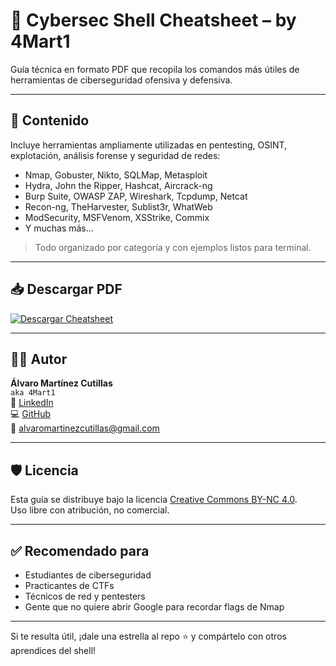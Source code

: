 # 🧠 Cybersec Shell Cheatsheet – by 4Mart1

Guía técnica en formato PDF que recopila los comandos más útiles de herramientas de ciberseguridad ofensiva y defensiva.

---

## 📘 Contenido

Incluye herramientas ampliamente utilizadas en pentesting, OSINT, explotación, análisis forense y seguridad de redes:

- Nmap, Gobuster, Nikto, SQLMap, Metasploit
- Hydra, John the Ripper, Hashcat, Aircrack-ng
- Burp Suite, OWASP ZAP, Wireshark, Tcpdump, Netcat
- Recon-ng, TheHarvester, Sublist3r, WhatWeb
- ModSecurity, MSFVenom, XSStrike, Commix
- Y muchas más...

> Todo organizado por categoría y con ejemplos listos para terminal.

---

## 📥 Descargar PDF

[![Descargar Cheatsheet](https://img.shields.io/badge/📥_Descargar_Guía-PDF-blue?style=for-the-badge)](./4Mart1%20CheatSheet.pdf)

---

## 🧑‍💻 Autor

**Álvaro Martínez Cutillas**  
`aka 4Mart1`  
🔗 [LinkedIn](https://www.linkedin.com/in/4martinez)  
💻 [GitHub](https://github.com/4martinez)  
📧 alvaromartinezcutillas@gmail.com

---

## 🛡️ Licencia

Esta guía se distribuye bajo la licencia [Creative Commons BY-NC 4.0](https://creativecommons.org/licenses/by-nc/4.0/).  
Uso libre con atribución, no comercial.

---

## ✅ Recomendado para

- Estudiantes de ciberseguridad
- Practicantes de CTFs
- Técnicos de red y pentesters
- Gente que no quiere abrir Google para recordar flags de Nmap

---

Si te resulta útil, ¡dale una estrella al repo ⭐ y compártelo con otros aprendices del shell!
